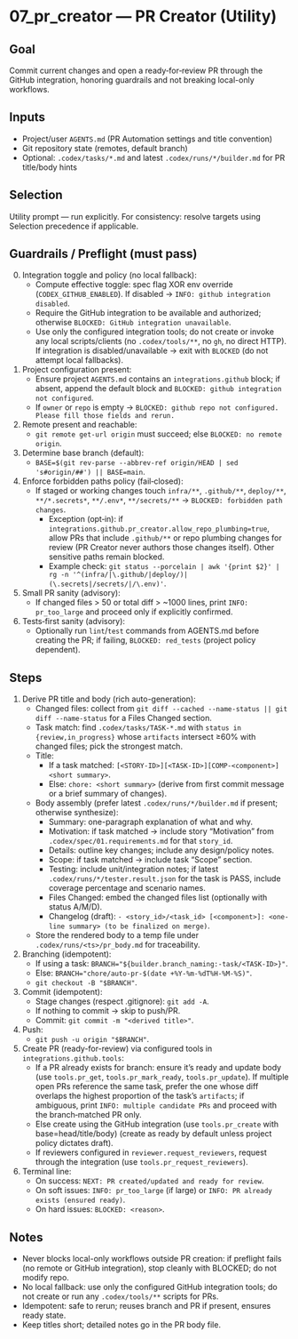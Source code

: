 # 07_pr_creator — PR Creator (Utility)

## Goal
Commit current changes and open a ready‑for‑review PR through the GitHub integration, honoring guardrails and not breaking local-only workflows.

## Inputs
- Project/user `AGENTS.md` (PR Automation settings and title convention)
- Git repository state (remotes, default branch)
- Optional: `.codex/tasks/*.md` and latest `.codex/runs/*/builder.md` for PR title/body hints

## Selection
Utility prompt — run explicitly. For consistency: resolve targets using Selection precedence if applicable.

## Guardrails / Preflight (must pass)
0) Integration toggle and policy (no local fallback):
   - Compute effective toggle: spec flag XOR env override (`CODEX_GITHUB_ENABLED`). If disabled → `INFO: github integration disabled`.
   - Require the GitHub integration to be available and authorized; otherwise `BLOCKED: GitHub integration unavailable`.
   - Use only the configured integration tools; do not create or invoke any local scripts/clients (no `.codex/tools/**`, no `gh`, no direct HTTP). If integration is disabled/unavailable → exit with `BLOCKED` (do not attempt local fallbacks).
1) Project configuration present:
   - Ensure project `AGENTS.md` contains an `integrations.github` block; if absent, append the default block and `BLOCKED: github integration not configured`.
   - If `owner` or `repo` is empty → `BLOCKED: github repo not configured. Please fill those fields and rerun.`
2) Remote present and reachable:
   - `git remote get-url origin` must succeed; else `BLOCKED: no remote origin`.
3) Determine base branch (default):
   - `BASE=$(git rev-parse --abbrev-ref origin/HEAD | sed 's#origin/##') || BASE=main`.
4) Enforce forbidden paths policy (fail‑closed):
   - If staged or working changes touch `infra/**`, `.github/**`, `deploy/**`, `**/*.secrets*`, `**/.env*`, `**/secrets/**` → `BLOCKED: forbidden path changes`.
     - Exception (opt‑in): if `integrations.github.pr_creator.allow_repo_plumbing=true`, allow PRs that include `.github/**` or repo plumbing changes for review (PR Creator never authors those changes itself). Other sensitive paths remain blocked.
     - Example check: `git status --porcelain | awk '{print $2}' | rg -n '^(infra/|\.github/|deploy/)|(\.secrets|/secrets/|/\.env)'`.
5) Small PR sanity (advisory):
   - If changed files > 50 or total diff > ~1000 lines, print `INFO: pr_too_large` and proceed only if explicitly confirmed.
6) Tests‑first sanity (advisory):
   - Optionally run `lint`/`test` commands from AGENTS.md before creating the PR; if failing, `BLOCKED: red_tests` (project policy dependent).

## Steps
1) Derive PR title and body (rich auto-generation):
   - Changed files: collect from `git diff --cached --name-status || git diff --name-status` for a Files Changed section.
   - Task match: find `.codex/tasks/TASK-*.md` with `status in {review,in_progress}` whose `artifacts` intersect ≥60% with changed files; pick the strongest match.
   - Title:
     - If a task matched: `[<STORY-ID>][<TASK-ID>][COMP-<component>] <short summary>`.
     - Else: `chore: <short summary>` (derive from first commit message or a brief summary of changes).
   - Body assembly (prefer latest `.codex/runs/*/builder.md` if present; otherwise synthesize):
     - Summary: one-paragraph explanation of what and why.
     - Motivation: if task matched → include story “Motivation” from `.codex/spec/01.requirements.md` for that `story_id`.
     - Details: outline key changes; include any design/policy notes.
     - Scope: if task matched → include task “Scope” section.
     - Testing: include unit/integration notes; if latest `.codex/runs/*/tester.result.json` for the task is PASS, include coverage percentage and scenario names.
     - Files Changed: embed the changed files list (optionally with status A/M/D).
     - Changelog (draft): `- <story_id>/<task_id> [<component>]: <one-line summary> (to be finalized on merge)`.
   - Store the rendered body to a temp file under `.codex/runs/<ts>/pr_body.md` for traceability.
2) Branching (idempotent):
   - If using a task: `BRANCH="${builder.branch_naming:-task/<TASK-ID>}"`.
   - Else: `BRANCH="chore/auto-pr-$(date +%Y-%m-%dT%H-%M-%S)"`.
   - `git checkout -B "$BRANCH"`.
3) Commit (idempotent):
   - Stage changes (respect .gitignore): `git add -A`.
   - If nothing to commit → skip to push/PR.
   - Commit: `git commit -m "<derived title>"`.
4) Push:
   - `git push -u origin "$BRANCH"`.
5) Create PR (ready-for-review) via configured tools in `integrations.github.tools`:
   - If a PR already exists for branch: ensure it’s ready and update body (use `tools.pr_get`, `tools.pr_mark_ready`, `tools.pr_update`). If multiple open PRs reference the same task, prefer the one whose diff overlaps the highest proportion of the task’s `artifacts`; if ambiguous, print `INFO: multiple candidate PRs` and proceed with the branch‑matched PR only.
   - Else create using the GitHub integration (use `tools.pr_create` with base=head/title/body) (create as ready by default unless project policy dictates draft).
   - If reviewers configured in `reviewer.request_reviewers`, request through the integration (use `tools.pr_request_reviewers`).
6) Terminal line:
   - On success: `NEXT: PR created/updated and ready for review`.
   - On soft issues: `INFO: pr_too_large` (if large) or `INFO: PR already exists (ensured ready)`.
   - On hard issues: `BLOCKED: <reason>`.

## Notes
- Never blocks local-only workflows outside PR creation: if preflight fails (no remote or GitHub integration), stop cleanly with BLOCKED; do not modify repo.
- No local fallback: use only the configured GitHub integration tools; do not create or run any `.codex/tools/**` scripts for PRs.
- Idempotent: safe to rerun; reuses branch and PR if present, ensures ready state.
- Keep titles short; detailed notes go in the PR body file.
